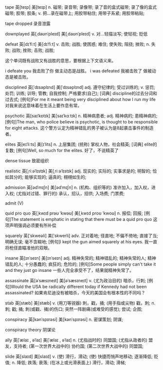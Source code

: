 
tape	英[teɪp]
美[teɪp]
n.	磁带; 录音带; 录像带; 录了音的盒式磁带; 录了像的盒式磁带; 胶带; 胶条;
v.	把…录在磁带上; 用胶带粘住; 用带子系紧; 用胶带粘贴;


tape dropped 录音泄露


downplayed	英[ˌdaʊnˈpleɪd]
美[ˌdaʊnˈpleɪd]
v.	对…轻描淡写; 使轻视; 贬低


defeat	英[dɪˈfiːt]
美[dɪˈfiːt]
v.	击败; 战胜; 使困惑; 难住; 使失败; 阻挠; 挫败;
n.	失败; 战败; 挫败; 击败; 战胜;

这个单词既有战败又有战胜的意思，要根据上下文语义来。

i defeate you 我击败了你 做主动态是战胜。
i was defeated 我被击败了 做被动态是被击败。



disciplined	英[ˈdɪsəplɪnd]
美[ˈdɪsəplɪnd]
adj.	遵守纪律的; 受过训练的;
v.	惩罚; 处罚; 训练; 训导; 管教; 自我控制; 严格要求(自己);
[词典]	discipline的过去分词和过去式;
[例句]For me it meant being very disciplined about how I run my life
对我来说这意味着在生活上要作息有常。



psychotic	英[saɪˈkɒtɪk]
美[saɪˈkɑːtɪk]
n.	精神病患者;
adj.	精神病的; 患精神病的;
[例句]The man, who police believe is psychotic, is thought to be responsible for eight attacks.
这个警方认定为精神错乱的男子被认为是8起袭击事件的制造者。



elites	英[eɪˈliːts]
美[ɪˈlits]
n.	上层集团; (统称) 掌权人物，社会精英;
[词典]	elite的复数;
[例句]Well, so much for the elites.
好了，不说精英了


dense tissue
致密组织



realistic
英[ˌriːəˈlɪstɪk]
美[ˌriːəˈlɪstɪk]
adj.	现实的; 实际的; 实事求是的; 明智的; 恰如其分的; 能够实现的; 逼真的; 栩栩如生的;


admission	英[ədˈmɪʃn]
美[ədˈmɪʃn]
n.	(机构、组织等的) 准许加入，加入权，进入权; (尤指对过错、罪行的) 承认，招认，招供; 入场费; 门票费;

admit (V)



quid pro quo
英[ˌkwɪd prəʊ ˈkwəʊ]
美[ˌkwɪd proʊ ˈkwoʊ]
n.	报偿; 回报;
[例句]The statement is emphatic in stating that there must be a quid pro quo
这项声明强调必须要有所补偿



squarely	英[ˈskweəli]
美[ˈskwerli]
adv.	正对着地; 径直地; 不偏不倚地; 直接了当; 明确无误; 毫不含糊地;
[例句]I kept the gun aimed squarely at his eyes.
我一直将枪径直瞄准他的双眼。



insane	英[ɪnˈseɪn]
美[ɪnˈseɪn]
adj.	精神失常的; 精神错乱的; 精神失常的人; 精神错乱的人; 十分愚蠢的; 疯狂的; 危险的;
[例句]Some people simply can't take it and they just go insane
一些人完全承受不了，结果就精神失常了。


assassinate	英[əˈsæsɪneɪt]
美[əˈsæsɪneɪt]
v.	(尤为政治目的) 暗杀，行刺;
[例句]Would the USA be radically different today if Kennedy had not been assassinated?
如果肯尼迪没有被暗杀，今天的美国会有根本性的不同吗？


stab	英[stæb]
美[stæb]
v.	(用刀等锐器) 刺，戳，捅; (用手指或尖物) 戳，刺;
n.	刺; 戳; 捅; 刺(或戳、捅)的伤口; 突然一阵剧痛(或难受的感觉); 尝试; 企图;



conspiracy	英[kənˈspɪrəsi]
美[kənˈspɪrəsi]
n.	密谋策划; 阴谋;


conspiracy theory 阴谋论


ally
英[ˈælaɪ , əˈlaɪ]
美[ˈælaɪ , əˈlaɪ]
n.	(尤指战时的) 同盟国; (尤指从政者的) 盟友，支持者; (第一次世界大战中的) 协约国; (第二次世界大战中的) 同盟国;


slide	英[slaɪd]
美[slaɪd]
v.	(使) 滑行，滑动; (使) 快捷而悄声地移动; 逐渐降低; 贬值;
n.	降低; 跌落; 衰落; (在冰上或光滑表面上) 滑行，滑动; 滑梯;


